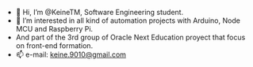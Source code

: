 - 👋 Hi, I’m @KeineTM, Software Engineering student.
- 👀 I’m interested in all kind of automation projects with Arduino, Node MCU and Raspberry Pi.
- And part of the 3rd group of Oracle Next Education proyect that focus on front-end formation.
- 📫 e-mail: keine.9010@gmail.com

<!---
KeineTM/KeineTM is a ✨ special ✨ repository because its `README.md` (this file) appears on your GitHub profile.
You can click the Preview link to take a look at your changes.
--->
